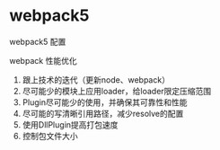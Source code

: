 # webpack5
webpack5 配置


webpack 性能优化
1. 跟上技术的迭代（更新node、webpack）
2. 尽可能少的模块上应用loader，给loader限定压缩范围
3. Plugin尽可能少的使用，并确保其可靠性和性能
4. 尽可能的写清晰引用路径，减少resolve的配置
5. 使用DllPlugin提高打包速度
6. 控制包文件大小